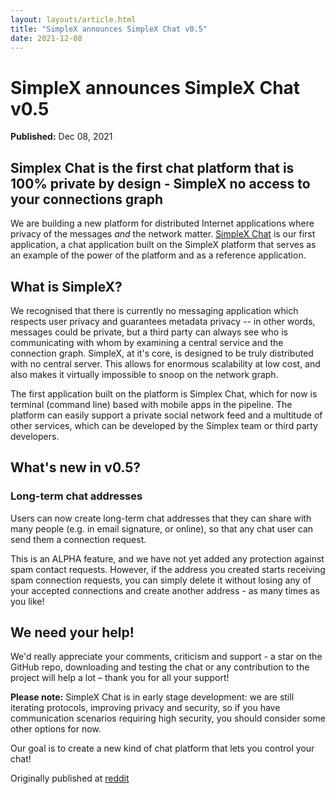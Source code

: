 ```yaml
---
layout: layouts/article.html
title: "SimpleX announces SimpleX Chat v0.5"
date: 2021-12-08
---
```

# SimpleX announces SimpleX Chat v0.5 

**Published:** Dec 08, 2021

## Simplex Chat is the first chat platform that is 100% private by design - SimpleX no access to your connections graph

We are building a new platform for distributed Internet applications where privacy of the messages _and_ the network matter. [SimpleX Chat](https://github.com/simplex-chat/simplex-chat) is our first application, a chat application built on the SimpleX platform that  serves as an example of the power of the platform and as a reference application.

## What is SimpleX?

We recognised that there is currently no messaging application which respects user privacy and guarantees metadata privacy -- in other words, messages could be private, but a third party can always see who is communicating with whom by examining a central service and the connection graph.  SimpleX, at it's core, is designed to be truly distributed with no central server.  This allows for enormous scalability at low cost, and also makes it virtually impossible to snoop on the network graph.

The first application built on the platform is Simplex Chat, which for now is terminal (command line) based with mobile apps in the pipeline.  The platform can easily support a private social network feed and a multitude of other services, which can be developed by the Simplex team or third party developers.

## What's new in v0.5?

### Long-term chat addresses
Users can now create long-term chat addresses that they can share with many people (e.g. in email signature, or online), so that any chat user can send them a connection request.

This is an ALPHA feature, and we have not yet added any protection against spam contact requests. However, if the address you created starts receiving spam connection requests, you can simply delete it without losing any of your accepted connections and create another address - as many times as you like!

## We need your help!

We'd really appreciate your comments, criticism and support - a star on the GitHub repo, downloading and testing the chat or any contribution to the project will help a lot – thank you for all your support!

**Please note:** SimpleX Chat is in early stage development: we are still iterating protocols, improving privacy and security, so if you have communication scenarios requiring high security, you should consider some other options for now.

Our goal is to create a new kind of chat platform that lets you control your chat!


Originally published at [reddit](https://www.reddit.com/r/haskell/comments/rc0xkn/simplex_chat_the_first_chat_platform_that_is_100/)
